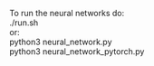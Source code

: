 To run the neural networks do:  
./run.sh  
or:  
python3 neural_network.py  
python3 neural_network_pytorch.py  
